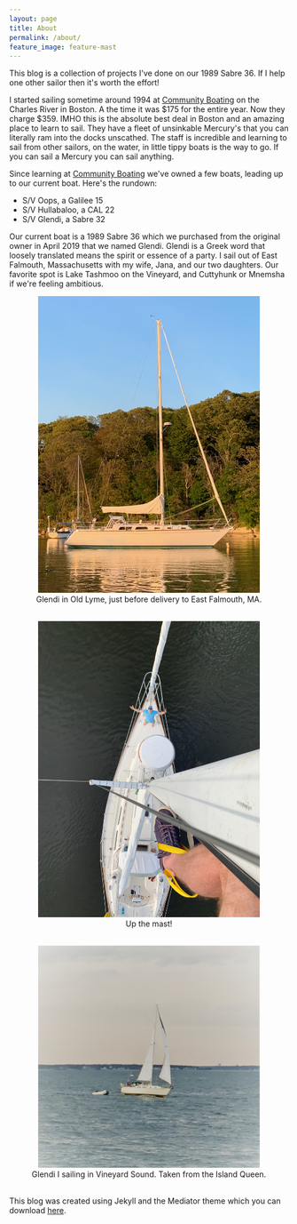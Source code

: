 ```yaml
---
layout: page
title: About
permalink: /about/
feature_image: feature-mast
---
```


This blog is a collection of projects I've done on our 1989 Sabre 36. If I help one other sailor then it's worth the effort!

I started sailing sometime around 1994 at [Community Boating](https://www.community-boating.org) on the Charles River in Boston. A the time it was $175 for the entire year. Now they charge $359. IMHO this is the absolute best deal in Boston and an amazing place to learn to sail. They have a fleet of unsinkable Mercury's that you can literally ram into the docks unscathed. The staff is incredible and learning to sail from other sailors, on the water, in little tippy boats is the way to go. If you can sail a Mercury you can sail anything.

Since learning at [Community Boating](https://www.community-boating.org) we've owned a few boats, leading up to our current boat. Here's the rundown:
* S/V Oops, a Galilee 15
* S/V Hullabaloo, a CAL 22
* S/V Glendi, a Sabre 32

Our current boat is a 1989 Sabre 36 which we purchased from the original owner in April 2019 that we named Glendi. Glendi is a Greek word that loosely translated means the spirit or essence of a party. I sail out of East Falmouth, Massachusetts with my wife, Jana, and our two daughters. Our favorite spot is Lake Tashmoo on the Vineyard, and Cuttyhunk or Mnemsha if we're feeling ambitious.

<center>
<img src="/img/article_images/2020-11-17-introduction/IMG_1687.jpeg" width=400><br>
Glendi in Old Lyme, just before delivery to East Falmouth, MA.
<br><br>

<img src="/img/article_images/2020-11-17-introduction/IMG_1901.jpeg" width=400><br>
Up the mast!
<br><br>

<img src="/img/article_images/2020-11-17-introduction/077317CB-3EB6-4046-B877-C2F448582C07.jpeg" width=400><br>
Glendi I sailing in Vineyard Sound. Taken from the Island Queen.
<br><br>
</center>

This blog was created using Jekyll and the Mediator theme which you can download [here](https://github.com/dirkfabisch/mediator).
